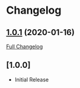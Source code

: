 # Changelog

## [1.0.1](https://github.com/webbuilders-group/silverstripe-remember-my-account/tree/1.0.1) (2020-01-16)
[Full Changelog](https://github.com/webbuilders-group/silverstripe-remember-my-account/compare/1.0.0...1.0.1)

## [1.0.0]

- Initial Release